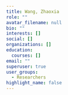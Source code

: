 ```yaml
---
title: Wang, Zhaoxia
role: ""
avatar_filename: null
bio: ""
interests: []
social: []
organizations: []
education:
  courses: []
email: ""
superuser: true
user_groups:
  - Researchers
highlight_name: false
---
```

